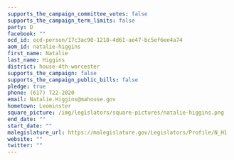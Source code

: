 ```yaml
---
supports_the_campaign_committee_votes: false
supports_the_campaign_term_limits: false
party: D
facebook: ""
ocd_id: ocd-person/17c3ac90-1218-4d61-ae47-bc5ef6ee4a74
aom_id: natalie-higgins
first_name: Natalie
last_name: Higgins
district: house-4th-worcester
supports_the_campaign: false
supports_the_campaign_public_bills: false
pledge: true
phone: (617) 722-2020
email: Natalie.Higgins@mahouse.gov
hometown: Leominster
square_picture: /img/legislators/square-pictures/natalie-higgins.png
end_date: ""
start_date: ""
malegislature_url: https://malegislature.gov/Legislators/Profile/N_H1
website: ""
twitter: ""
---
```

